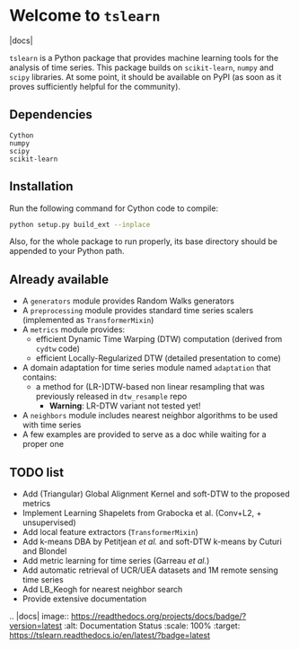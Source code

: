 Welcome to `tslearn`
====================

|docs|

`tslearn` is a Python package that provides machine learning tools for the analysis of time series.
This package builds on `scikit-learn`, `numpy` and `scipy` libraries.
At some point, it should be available on PyPI (as soon as it proves sufficiently helpful for the community).

Dependencies
------------

```
Cython
numpy
scipy
scikit-learn
```

Installation
------------

Run the following command for Cython code to compile:
```bash
python setup.py build_ext --inplace
```

Also, for the whole package to run properly, its base directory should be appended to your Python path.


Already available
-----------------

* A `generators` module provides Random Walks generators
* A `preprocessing` module provides standard time series scalers (implemented as `TransformerMixin`)
* A `metrics` module provides:
  * efficient Dynamic Time Warping (DTW) computation (derived from `cydtw` code)
  * efficient Locally-Regularized DTW (detailed presentation to come)
* A domain adaptation for time series module named `adaptation` that contains:
  * a method for (LR-)DTW-based non linear resampling that was previously released in `dtw_resample` repo
    * **Warning**: LR-DTW variant not tested yet!
* A `neighbors` module includes nearest neighbor algorithms to be used with time series
* A few examples are provided to serve as a doc while waiting for a proper one

TODO list
---------

* Add (Triangular) Global Alignment Kernel and soft-DTW to the proposed metrics
* Implement Learning Shapelets from Grabocka et al. (Conv+L2, + unsupervised)
* Add local feature extractors (`TransformerMixin`)
* Add k-means DBA by Petitjean _et al._ and soft-DTW k-means by Cuturi and Blondel
* Add metric learning for time series (Garreau _et al._)
* Add automatic retrieval of UCR/UEA datasets and 1M remote sensing time series
* Add LB_Keogh for nearest neighbor search
* Provide extensive documentation

.. |docs| image:: https://readthedocs.org/projects/docs/badge/?version=latest
    :alt: Documentation Status
    :scale: 100%
    :target: https://tslearn.readthedocs.io/en/latest/?badge=latest
